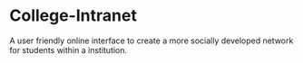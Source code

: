 # College-Intranet
A user friendly online interface to create a more socially developed network for students within a institution.
